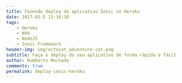 ```yaml
---
title: Fazendo deploy de aplicativo Ionic no Heroku
date: 2017-03-5 13:16:30
tags: 
    - Heroku
    - Web
    - NodeJS
    - Ionic Framework
header-img: img/octocat_adventure-cat.png
subtitle: Faça o deploy do seu aplicativo de forma rápida e fácil
author: Humberto Machado
comments: true
permalink: deploy-ionic-heroku
---
```


